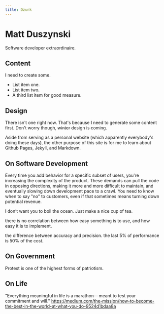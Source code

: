 ```yaml
---
title: Dzunk
---
```


# Matt Duszynski
Software developer extraordinaire.

## Content
I need to create some.

- List item one.
- List item two.
- A third list item for good measure.

## Design
There isn't one right now. That's because I need to generate some content first.
Don't worry though, ~~winter~~ design is coming.

Aside from serving as a personal website (which apparently everybody's doing these days), the other
purpose of this site is for me to learn about Github Pages, Jekyll, and Markdown.

## On Software Development
Every time you add behavior for a specific subset of users, you're increasing the complexity of the product. These demands can pull the code in opposing directions, making it more and more difficult to maintain, and eventually slowing down development pace to a crawl. You need to know when to say "no" to customers, even if that sometimes means turning down potential revenue.

I don’t want you to boil the ocean. Just make a nice cup of tea.

there is no correlation between how easy something is to use, and how easy it is to implement.

the difference between accuracy and precision. the last 5% of performance is 50% of the cost.

## On Government
Protest is one of the highest forms of patriotism.

## On Life
"Everything meaningful in life is a marathon — meant to test your commitment and will." https://medium.com/the-mission/how-to-become-the-best-in-the-world-at-what-you-do-9524d1bdaa8a
